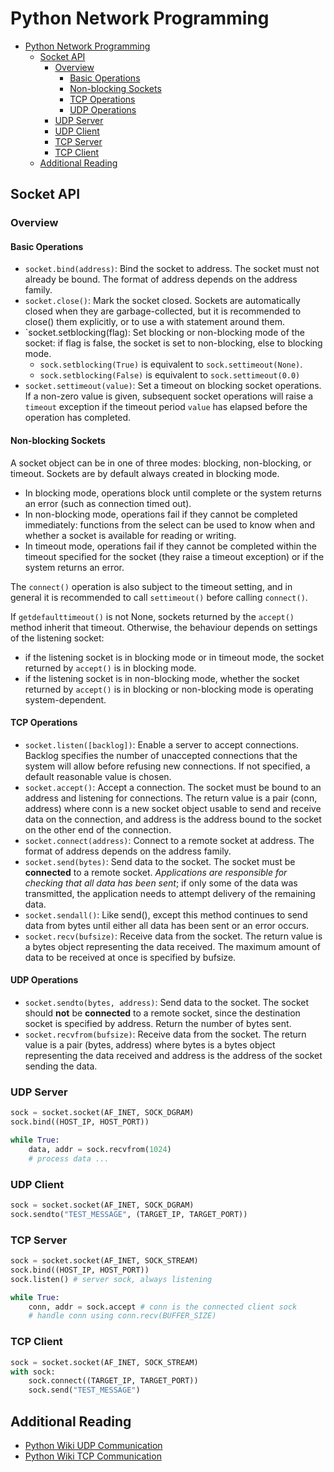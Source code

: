 # Python Network Programming

- [Python Network Programming](#python-network-programming)
  - [Socket API](#socket-api)
    - [Overview](#overview)
      - [Basic Operations](#basic-operations)
      - [Non-blocking Sockets](#non-blocking-sockets)
      - [TCP Operations](#tcp-operations)
      - [UDP Operations](#udp-operations)
    - [UDP Server](#udp-server)
    - [UDP Client](#udp-client)
    - [TCP Server](#tcp-server)
    - [TCP Client](#tcp-client)
  - [Additional Reading](#additional-reading)

## Socket API

### Overview

#### Basic Operations

- `socket.bind(address)`: Bind the socket to address. The socket must not already be bound. The format of address depends on the address family.
- `socket.close()`: Mark the socket closed. Sockets are automatically closed when they are garbage-collected, but it is recommended to close() them explicitly, or to use a with statement around them.
- `socket.setblocking(flag): Set blocking or non-blocking mode of the socket: if flag is false, the socket is set to non-blocking, else to blocking mode.
  - `sock.setblocking(True)` is equivalent to `sock.settimeout(None)`.
  - `sock.setblocking(False)` is equivalent to `sock.settimeout(0.0)`
- `socket.settimeout(value)`: Set a timeout on blocking socket operations. If a non-zero value is given, subsequent socket operations will raise a `timeout` exception if the timeout period `value` has elapsed before the operation has completed.

#### Non-blocking Sockets

A socket object can be in one of three modes: blocking, non-blocking, or timeout.
Sockets are by default always created in blocking mode.

- In blocking mode, operations block until complete or the system returns an error (such as connection timed out).
- In non-blocking mode, operations fail if they cannot be completed immediately: functions from the select can be used to know when and whether a socket is available for reading or writing.
- In timeout mode, operations fail if they cannot be completed within the timeout specified for the socket (they raise a timeout exception) or if the system returns an error.

The `connect()` operation is also subject to the timeout setting, and in general it is recommended to call `settimeout()` before calling `connect()`.

If `getdefaulttimeout()` is not None, sockets returned by the `accept()` method inherit that timeout. Otherwise, the behaviour depends on settings of the listening socket:

- if the listening socket is in blocking mode or in timeout mode, the socket returned by `accept()` is in blocking mode.
- if the listening socket is in non-blocking mode, whether the socket returned by `accept()` is in blocking or non-blocking mode is operating system-dependent.

#### TCP Operations

- `socket.listen([backlog])`: Enable a server to accept connections. Backlog specifies the number of unaccepted connections that the system will allow before refusing new connections. If not specified, a default reasonable value is chosen.
- `socket.accept()`: Accept a connection. The socket must be bound to an address and listening for connections. The return value is a pair (conn, address) where conn is a new socket object usable to send and receive data on the connection, and address is the address bound to the socket on the other end of the connection.
- `socket.connect(address)`: Connect to a remote socket at address. The format of address depends on the address family.
- `socket.send(bytes)`: Send data to the socket. The socket must be **connected** to a remote socket. *Applications are responsible for checking that all data has been sent*; if only some of the data was transmitted, the application needs to attempt delivery of the remaining data.
- `socket.sendall()`: Like send(), except this method continues to send data from bytes until either all data has been sent or an error occurs.
- `socket.recv(bufsize)`: Receive data from the socket. The return value is a bytes object representing the data received. The maximum amount of data to be received at once is specified by bufsize.

#### UDP Operations

- `socket.sendto(bytes, address)`: Send data to the socket. The socket should **not** be **connected** to a remote socket, since the destination socket is specified by address. Return the number of bytes sent.
- `socket.recvfrom(bufsize)`: Receive data from the socket. The return value is a pair (bytes, address) where bytes is a bytes object representing the data received and address is the address of the socket sending the data.

### UDP Server

```python
sock = socket.socket(AF_INET, SOCK_DGRAM)
sock.bind((HOST_IP, HOST_PORT))

while True:
    data, addr = sock.recvfrom(1024)
    # process data ...
```

### UDP Client

```python
sock = socket.socket(AF_INET, SOCK_DGRAM)
sock.sendto("TEST_MESSAGE", (TARGET_IP, TARGET_PORT))
```

### TCP Server

```python
sock = socket.socket(AF_INET, SOCK_STREAM)
sock.bind((HOST_IP, HOST_PORT))
sock.listen() # server sock, always listening

while True:
    conn, addr = sock.accept # conn is the connected client sock
    # handle conn using conn.recv(BUFFER_SIZE)
```

### TCP Client

```python
sock = socket.socket(AF_INET, SOCK_STREAM)
with sock:
    sock.connect((TARGET_IP, TARGET_PORT))
    sock.send("TEST_MESSAGE")
```

## Additional Reading

- [Python Wiki UDP Communication](https://wiki.python.org/moin/UdpCommunication)
- [Python Wiki TCP Communication](https://wiki.python.org/moin/TcpCommunication)